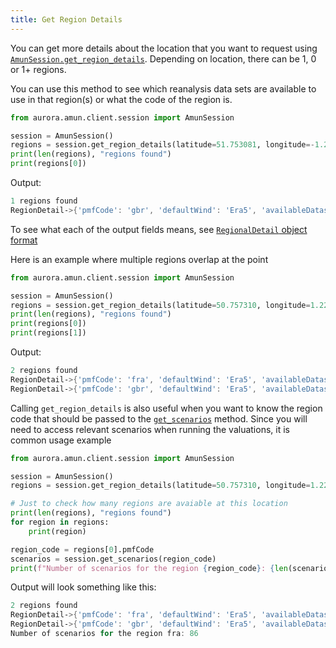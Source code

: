 ```yaml
---
title: Get Region Details
---
```


You can get more details about the location that you want to request using [`AmunSession.get_region_details`](/docs/Reference/session#get_region_details). Depending on location, there can be 1, 0 or 1+ regions.

You can use this method to see which reanalysis data sets are available to use in that region(s) or what the code of the region is.

```python
from aurora.amun.client.session import AmunSession

session = AmunSession()
regions = session.get_region_details(latitude=51.753081, longitude=-1.250017)
print(len(regions), "regions found")
print(regions[0])
```

Output:

```powershell
1 regions found
RegionDetail->{'pmfCode': 'gbr', 'defaultWind': 'Era5', 'availableDatasets': ['Era5', 'NEWA', 'AuroraWindAtlas'], 'era5CorrectionEnabled': True, 'powerCurveSmoothingEnabled': True}
```

To see what each of the output fields means, see [`RegionalDetail` object format](/docs/Reference/responses#regiondetail-objects)

Here is an example where multiple regions overlap at the point

```python
from aurora.amun.client.session import AmunSession

session = AmunSession()
regions = session.get_region_details(latitude=50.757310, longitude=1.225665)
print(len(regions), "regions found")
print(regions[0])
print(regions[1])
```

Output:

```powershell
2 regions found
RegionDetail->{'pmfCode': 'fra', 'defaultWind': 'Era5', 'availableDatasets': ['Era5', 'NEWA', 'AuroraWindAtlas'], 'era5CorrectionEnabled': False, 'powerCurveSmoothingEnabled': False}
RegionDetail->{'pmfCode': 'gbr', 'defaultWind': 'Era5', 'availableDatasets': ['Era5', 'NEWA', 'AuroraWindAtlas'], 'era5CorrectionEnabled': True, 'powerCurveSmoothingEnabled': True}
```

Calling `get_region_details` is also useful when you want to know the region code that should be passed to the [`get_scenarios`](/docs/Reference/session#get_scenarios) method. Since you will need to access relevant scenarios when running the valuations, it is common usage example

```python
from aurora.amun.client.session import AmunSession

session = AmunSession()
regions = session.get_region_details(latitude=50.757310, longitude=1.225665)

# Just to check how many regions are avaiable at this location
print(len(regions), "regions found")
for region in regions:
    print(region)

region_code = regions[0].pmfCode
scenarios = session.get_scenarios(region_code)
print(f"Number of scenarios for the region {region_code}: {len(scenarios)}")
```

Output will look something like this:

```powershell
2 regions found
RegionDetail->{'pmfCode': 'fra', 'defaultWind': 'Era5', 'availableDatasets': ['Era5', 'NEWA', 'AuroraWindAtlas'], 'era5CorrectionEnabled': False, 'powerCurveSmoothingEnabled': False}
RegionDetail->{'pmfCode': 'gbr', 'defaultWind': 'Era5', 'availableDatasets': ['Era5', 'NEWA', 'AuroraWindAtlas'], 'era5CorrectionEnabled': True, 'powerCurveSmoothingEnabled': True}    
Number of scenarios for the region fra: 86
```